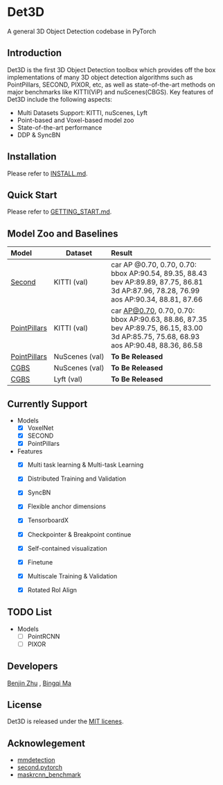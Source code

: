 # Det3D

A general 3D Object Detection codebase in PyTorch

## Introduction

Det3D is the first 3D Object Detection toolbox which provides off the box implementations of many 3D object detection algorithms such as PointPillars, SECOND, PIXOR, etc, as well as state-of-the-art methods on major benchmarks like KITTI(ViP) and nuScenes(CBGS). Key features of Det3D include the following aspects:

* Multi Datasets Support: KITTI, nuScenes, Lyft
* Point-based and Voxel-based model zoo
* State-of-the-art performance
* DDP & SyncBN

## Installation

Please refer to [INSTALL.md](INSTALL.md).

## Quick Start

Please refer to [GETTING_START.md](GETTING_START.md).

## Model Zoo and Baselines

| Model                                                        | Dataset        | Result                                                       |
| :----------------------------------------------------------- | -------------- | :----------------------------------------------------------- |
| [Second](examples/second/configs/kitti_car_vfev3_spmiddlefhd_rpn1_mghead_syncbn.py) | KITTI (val)    | car     AP @0.70, 0.70,  0.70:<br/>bbox  AP:90.54, 89.35, 88.43<br/>bev     AP:89.89, 87.75, 86.81<br/>3d       AP:87.96, 78.28, 76.99<br/>aos     AP:90.34, 88.81, 87.66 |
| [PointPillars](examples/point_pillars/configs/kitti_point_pillars_mghead_syncbn.py) | KITTI (val)    | car     AP@0.70,  0.70,  0.70:<br/>bbox  AP:90.63, 88.86, 87.35<br/>bev     AP:89.75, 86.15, 83.00<br/>3d      AP:85.75, 75.68, 68.93<br/>aos    AP:90.48, 88.36, 86.58 |
| [PointPillars](examples/point_pillars/configs/nusc_all_point_pillars_mghead_syncbn.pykitti_point_pillars_mghead_syncbn.py) | NuScenes (val) | **To Be Released**                                           |
| [CGBS](examples/cbgs/configs/nusc_all_vfev3_spmiddleresnetfhd_rpn2_mghead_syncbn.py) | NuScenes (val) | **To Be Released**                                           |
| [CGBS](examples/cbgs/configs/lyft_all_vfev3_spmiddleresnetfhd_rpn2_mghead_syncbn.py) | Lyft (val)     | **To Be Released**                                           |

## Currently Support

* Models
  - [x] VoxelNet
  - [x] SECOND
  - [x] PointPillars
* Features
    - [x] Multi task learning & Multi-task Learning
    - [x] Distributed Training and Validation
    - [x] SyncBN
    - [x] Flexible anchor dimensions
    - [x] TensorboardX
    - [x] Checkpointer & Breakpoint continue
    - [x] Self-contained visualization
    - [x] Finetune
    - [x] Multiscale Training & Validation
    - [x] Rotated RoI Align


## TODO List
* Models
  - [ ] PointRCNN
  - [ ] PIXOR

## Developers

[Benjin Zhu](https://github.com/poodarchu/) , [Bingqi Ma](https://github.com/a157801)

## License

Det3D is released under the [MIT licenes](LICENES).

## Acknowlegement

* [mmdetection](https://github.com/open-mmlab/mmdetection)
* [second.pytorch](https://github.com/traveller59/second.pytorch)
* [maskrcnn_benchmark](https://github.com/facebookresearch/maskrcnn-benchmark)
